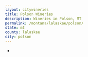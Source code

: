 ```yaml
---
layout: citywineries
title: Polson Wineries
description: Wineries in Polson, MT
permalink: /montana/lalaskae/polson/
state: mt
county: lalaskae
city: polson
---
```

-
